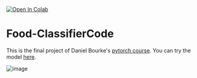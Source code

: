 [![Open In Colab](https://colab.research.google.com/assets/colab-badge.svg)](https://colab.research.google.com/github/Bijan-K/Food-ClassifierCode/blob/main/Food_Classifier.ipynb)
# Food-ClassifierCode

This is the final project of Daniel Bourke's [pytorch course](https://www.learnpytorch.io/). You can try the model [here](https://huggingface.co/spaces/bijankn/EfficientNetb2-foodClassifier).

![image](https://github.com/Bijan-K/Pytorch-FoodClassifier-Code/assets/80640045/91d612c4-6297-4792-ad08-ffb447c73d0d)

